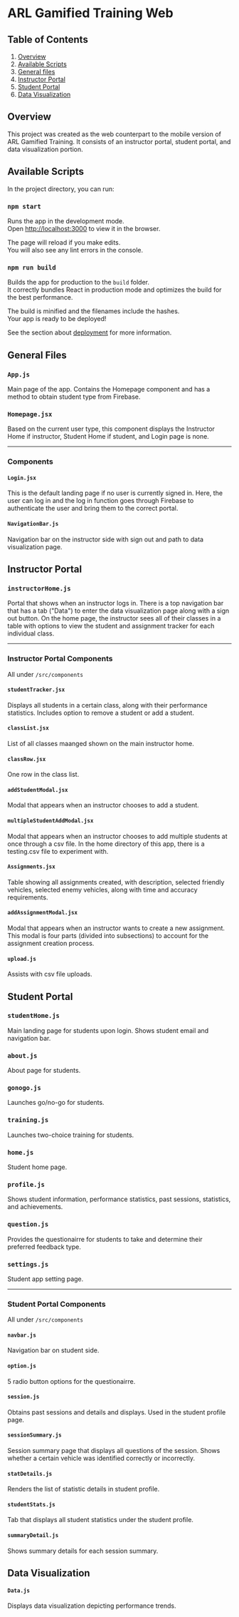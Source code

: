 # ARL Gamified Training Web

## Table of Contents

1. [Overview](#overview)
2. [Available Scripts](#Available-Scripts)
3. [General files](#general-files)
4. [Instructor Portal](#instructor-portal)
5. [Student Portal](#student-portal)
6. [Data Visualization](#data-visualization)

## Overview

This project was created as the web counterpart to the mobile version of ARL Gamified Training. It consists of an instructor portal, student portal, and data visualization portion.

## Available Scripts

In the project directory, you can run:

### `npm start`

Runs the app in the development mode.<br />
Open [http://localhost:3000](http://localhost:3000) to view it in the browser.

The page will reload if you make edits.<br />
You will also see any lint errors in the console.

### `npm run build`

Builds the app for production to the `build` folder.<br />
It correctly bundles React in production mode and optimizes the build for the best performance.

The build is minified and the filenames include the hashes.<br />
Your app is ready to be deployed!

See the section about [deployment](https://facebook.github.io/create-react-app/docs/deployment) for more information.

## General Files

### `App.js`

Main page of the app. Contains the Homepage component and has a method to obtain student type from Firebase.

### `Homepage.jsx`

Based on the current user type, this component displays the Instructor Home if instructor, Student Home if student, and Login page is none.

---

### Components

#### `Login.jsx`

This is the default landing page if no user is currently signed in. Here, the user can log in and the log in function goes through Firebase to authenticate the user and bring them to the correct portal.

#### `NavigationBar.js`

Navigation bar on the instructor side with sign out and path to data visualization page.

## Instructor Portal

### `instructorHome.js`

Portal that shows when an instructor logs in. There is a top navigation bar that has a tab ("Data") to enter the data visualization page along with a sign out button. On the home page, the instructor sees all of their classes in a table with options to view the student and assignment tracker for each individual class.

---

### Instructor Portal Components

All under `/src/components`

#### `studentTracker.jsx`

Displays all students in a certain class, along with their performance statistics. Includes option to remove a student or add a student.

#### `classList.jsx`

List of all classes maanged shown on the main instructor home.

#### `classRow.jsx`

One row in the class list.

#### `addStudentModal.jsx`

Modal that appears when an instructor chooses to add a student.

#### `multipleStudentAddModal.jsx`

Modal that appears when an instructor chooses to add multiple students at once through a csv file. In the home directory of this app, there is a testing.csv file to experiment with.

#### `Assignments.jsx`

Table showing all assignments created, with description, selected friendly vehicles, selected enemy vehicles, along with time and accuracy requirements.

#### `addAssignmentModal.jsx`

Modal that appears when an instructor wants to create a new assignment. This modal is four parts (divided into subsections) to account for the assignment creation process.

#### `upload.js`

Assists with csv file uploads.

## Student Portal

### `studentHome.js`

Main landing page for students upon login. Shows student email and navigation bar.

### `about.js`

About page for students.

### `gonogo.js`

Launches go/no-go for students.

### `training.js`

Launches two-choice training for students.

### `home.js`

Student home page.

### `profile.js`

Shows student information, performance statistics, past sessions, statistics, and achievements.

### `question.js`

Provides the questionairre for students to take and determine their preferred feedback type.

### `settings.js`

Student app setting page.

---

### Student Portal Components

All under `/src/components`

#### `navbar.js`

Navigation bar on student side.

#### `option.js`

5 radio button options for the questionairre.

#### `session.js`

Obtains past sessions and details and displays. Used in the student profile page.

#### `sessionSummary.js`

Session summary page that displays all questions of the session. Shows whether a certain vehicle was identified correctly or incorrectly.

#### `statDetails.js`

Renders the list of statistic details in student profile.

#### `studentStats.js`

Tab that displays all student statistics under the student profile.

#### `summaryDetail.js`

Shows summary details for each session summary.

## Data Visualization

#### `Data.js`

Displays data visualization depicting performance trends.
